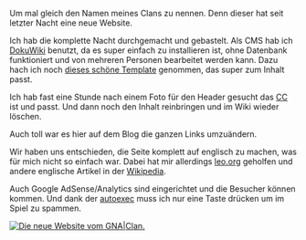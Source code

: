 <!--
.. title: German Noob Army - Website
.. slug: 455-german-noob-army-website
.. date: 2008-07-17 11:00:59
.. tags: AssaultCube,download,Mod,Games,Internet,Open Source,Persönlich,Software
.. description: 
.. type: text
-->

Um mal gleich den Namen meines Clans zu nennen.
Denn dieser hat seit letzter Nacht eine neue Website.
<!-- TEASER_END -->

Ich hab die komplette Nacht durchgemacht und gebastelt.
Als CMS hab ich [DokuWiki](http://wiki.splitbrain.org/wiki:dokuwiki) benutzt, da es super einfach zu installieren ist, ohne Datenbank funktioniert und von mehreren Personen bearbeitet werden kann.
Dazu hach ich noch [dieses schöne Template](http://www.7throot.com/projects/dokuwiki/r7throot2) genommen, das super zum Inhalt passt.

Ich hab fast eine Stunde nach einem Foto für den Header gesucht das [CC](http://de.creativecommons.org/) ist und passt.
Und dann noch den Inhalt reinbringen und im Wiki wieder löschen.

Auch toll war es hier auf dem Blog die ganzen Links umzuändern.

Wir haben uns entschieden, die Seite komplett auf englisch zu machen, was für mich nicht so einfach war.
Dabei hat mir allerdings [leo.org](http://dict.leo.org/ende?lang=de&lp=ende&search=) geholfen und andere englische Artikel in der [Wikipedia](http://wikipedia.org/).

Auch Google AdSense/Analytics sind eingerichtet und die Besucher können kommen.
Und dank der [autoexec](https://www.davidak.de/gna/mods/autoexec) muss ich nur eine Taste drücken um im Spiel zu spammen.

[![Die neue Website vom GNA|Clan.](/images/gnasite.jpg)](https://davidak.de/gna/)
